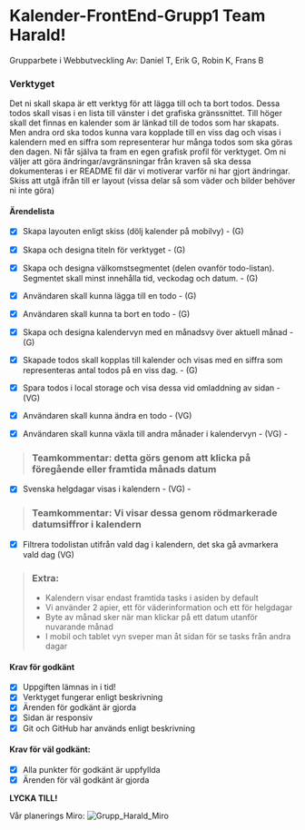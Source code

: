 
# Kalender-FrontEnd-Grupp1 Team Harald!
Grupparbete i Webbutveckling
Av: Daniel T, Erik G, Robin K, Frans B

### Verktyget
Det ni skall skapa är ett verktyg för att lägga till och ta bort todos. Dessa todos skall visas i
en lista till vänster i det grafiska gränssnittet. Till höger skall det finnas en kalender som är
länkad till de todos som har skapats. Men andra ord ska todos kunna vara kopplade till en
viss dag och visas i kalendern med en siffra som representerar hur många todos som ska
göras den dagen. Ni får själva ta fram en egen grafisk profil för verktyget. Om ni väljer att
göra ändringar/avgränsningar från kraven så ska dessa dokumenteras i er README fil
där vi motiverar varför ni har gjort ändringar.
Skiss att utgå ifrån till er layout (vissa delar så som väder och bilder behöver ni inte göra)

#### Ärendelista
- [x] Skapa layouten enligt skiss (dölj kalender på mobilvy) - (G)
- [x] Skapa och designa titeln för verktyget - (G)
- [x] Skapa och designa välkomstsegmentet (delen ovanför todo-listan). Segmentet skall
minst innehålla tid, veckodag och datum. - (G)
- [x] Användaren skall kunna lägga till en todo - (G)
- [x] Användaren skall kunna ta bort en todo - (G)
- [x] Skapa och designa kalendervyn med en månadsvy över aktuell månad - (G)
- [x] Skapade todos skall kopplas till kalender och visas med en siffra som representeras
antal todos på en viss dag. - (G)

- [x] Spara todos i local storage och visa dessa vid omladdning av sidan - (VG)
- [x] Användaren skall kunna ändra en todo - (VG)
- [x] Användaren skall kunna växla till andra månader i kalendervyn - (VG) - 
>### Teamkommentar: detta görs genom att klicka på föregående eller framtida månads datum
- [x] Svenska helgdagar visas i kalendern - (VG) - 
>### Teamkommentar: Vi visar dessa genom rödmarkerade datumsiffror i kalendern
- [x] Filtrera todolistan utifrån vald dag i kalendern, det ska gå avmarkera vald dag (VG)

>### Extra:
>- Kalendern visar endast framtida tasks i asiden by default
>- Vi använder 2 apier, ett för väderinformation och ett för helgdagar
>- Byte av månad sker när man klickar på ett datum utanför nuvarande månad
>- I mobil och tablet vyn sveper man åt sidan för se tasks från andra dagar

#### Krav för godkänt
- [x] Uppgiften lämnas in i tid!
- [x] Verktyget fungerar enligt beskrivning
- [x] Ärenden för godkänt är gjorda
- [x] Sidan är responsiv
- [x] Git och GitHub har används enligt beskrivning

#### Krav för väl godkänt:
- [x] Alla punkter för godkänt är uppfyllda
- [x]  Ärenden för väl godkänt är gjorda

**LYCKA TILL!**


Vår planerings Miro:
![Grupp_Harald_Miro](https://user-images.githubusercontent.com/79047651/175263435-c04076fe-e14e-4852-9c4b-dfb00d04dddd.jpg)
